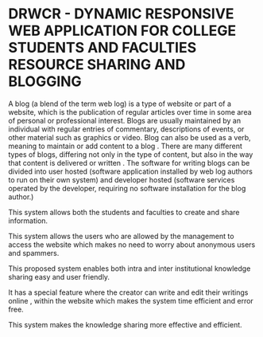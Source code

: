 # DRWCR - DYNAMIC RESPONSIVE WEB APPLICATION FOR COLLEGE STUDENTS AND FACULTIES RESOURCE SHARING AND BLOGGING

A blog (a blend of the term web log) is a type of website or part of a website, which is the publication of regular articles over time in some area of personal or professional interest. Blogs are usually maintained by an individual with regular entries of commentary, descriptions of events, or other material such as graphics or video. Blog can also be used as a verb, meaning to maintain or add content to a blog . There are many different types of blogs, differing not only in the type of content, but also in the way that content is delivered or written . The software for writing blogs can be divided into user hosted (software application installed by web log authors to run on their own system) and developer hosted (software services operated by the developer, requiring no software installation for the blog author.)

This system allows both the students and faculties to create and share information. 

This system allows the users who are allowed by the management to access the website which makes no need to worry about anonymous users and spammers.

This proposed system enables both intra and inter institutional knowledge sharing easy and  user friendly.

It has a special feature where the creator can write and edit their writings online , within the website which makes the system time efficient and error free.

This system makes the knowledge sharing more effective and efficient.
